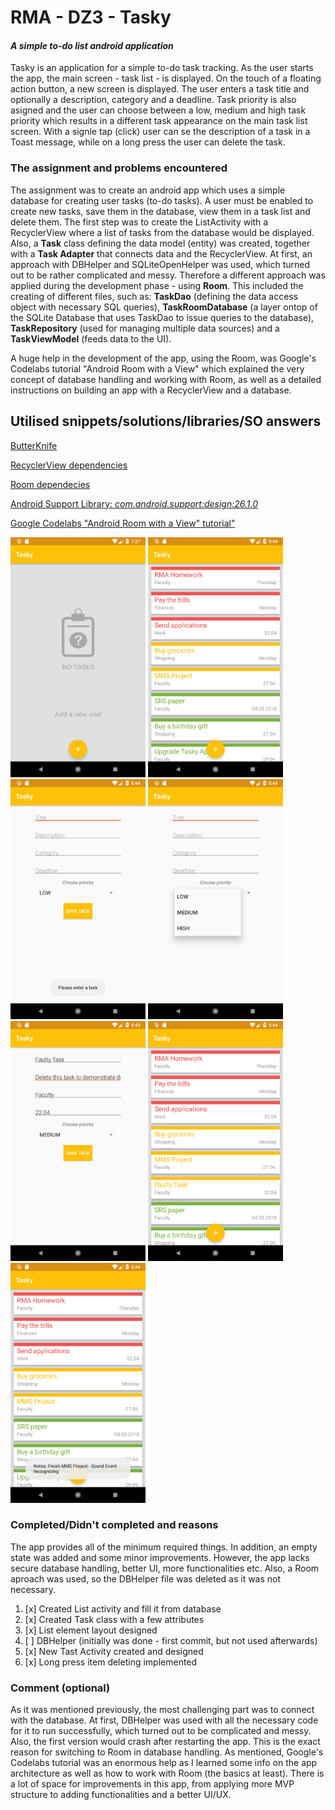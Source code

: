 # RMA - DZ3 - Tasky
#### *A simple to-do list android application*

Tasky is an application for a simple to-do task tracking. As the user starts the app, the main screen - task list - is displayed. On the touch of a floating action button, a new screen is displayed. The user enters a task title and optionally a description, category and a deadline. Task priority is also asigned and the user can choose between a low, medium and high task priority which results in a different task appearance on the main task list screen. With a signle tap (click) user can se the description of a task in a Toast message, while on a long press the user can delete the task.

### The assignment and problems encountered
The assignment was to create an android app which uses a simple database for creating user tasks (to-do tasks). A user must be enabled to create new tasks, save them in the database, view them in a task list and delete them.
The first step was to create the ListActivity with a RecyclerView where a list of tasks from the database would be displayed. Also, a **Task** class defining the data model (entity) was created, together with a **Task Adapter** that connects data and the RecyclerView. At first, an approach with DBHelper and SQLiteOpenHelper was used, which turned out to be rather complicated and messy. Therefore a different approach was applied during the development phase - using **Room**. This included the creating of different files, such as:
**TaskDao** (defining the data access object with necessary SQL queries), **TaskRoomDatabase** (a layer ontop of the SQLite Database that uses TaskDao to issue queries to the database), **TaskRepository** (used for managing multiple data sources) and a **TaskViewModel** (feeds data to the UI).

A huge help in the development of the app, using the Room, was Google's Codelabs tutorial "Android Room with a View" which explained the very concept of database handling and working with Room, as well as a detailed instructions on building an app with a RecyclerView and a database.

## Utilised snippets/solutions/libraries/SO answers

[ButterKnife](http://jakewharton.github.io/butterknife/)

[RecyclerView dependencies](https://developer.android.com/topic/libraries/support-library/packages.html)

[Room dependecies](https://developer.android.com/topic/libraries/architecture/adding-components.html)

[Android Support Library: *com.android.support:design:26.1.0*](https://developer.android.com/topic/libraries/support-library/packages.html)

[Google Codelabs "Android Room with a View" tutorial"](https://codelabs.developers.google.com/codelabs/android-room-with-a-view/index.html?index=..%2F..%2Findex#0)

<div>
 <img src="/screenshots/emptyState.png" alt="Conversion Choosing from Spinner" width = "216" height = "384" />
 <img src="/screenshots/newTaskDeleted.png" alt="List Activity" width = "216" height = "384" />
 <img src="/screenshots/missingTaskTitle.png" alt="Conversion Activity 1" width = "216" height = "384" />
 <img src="/screenshots/priorityChoice.png" alt="Conversion Activity 3" width = "216" height = "384" />
 <img src="/screenshots/newTaskFilled.png" alt="Conversion Activity 2" width = "216" height = "384" />
 <img src="/screenshots/newTaskAdded.png" alt="Conversion Activity 4" width = "216" height = "384" />
 <img src="/screenshots/showDescription.png" alt="Conversion Button Click while Empty input" width = "216" height = "384" />
 </div>
 
 ### Completed/Didn't completed and reasons
 The app provides all of the minimum required things. In addition, an empty state was added and some minor improvements. However, the app lacks secure database handling, better UI, more functionalities etc.
 Also, a Room aproach was used, so the DBHelper file was deleted as it was not necessary.
 
 1. [x] Created List activity and fill it from database
 2. [x] Created Task class with a few attributes
 3. [x] List element layout designed
 4. [ ] DBHelper (initially was done - first commit, but not used afterwards)
 5. [x] New Tast Activity created and designed
 6. [x] Long press item deleting implemented
 
  ### Comment (optional)
 As it was mentioned previously, the most challenging part was to connect with the database. At first, DBHelper was used with all the necessary code for it to run successfully, which turned out to be complicated and messy. Also, the first version would crash after restarting the app. This is the exact reason for switching to Room in database handling. As mentioned, Google's Codelabs tutorial was an enormous help as I learned some info on the app architecture as well as how to work with Room (the basics at least). There is a lot of space for improvements in this app, from applying more MVP structure to adding functionalities and a better UI/UX.
